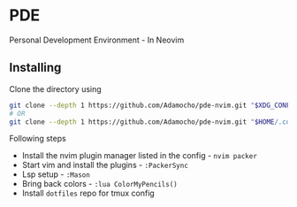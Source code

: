 # PDE
Personal Development Environment - In Neovim

## Installing
Clone the directory using
```bash
git clone --depth 1 https://github.com/Adamocho/pde-nvim.git "$XDG_CONFIG_HOME/nvim"
# OR
git clone --depth 1 https://github.com/Adamocho/pde-nvim.git "$HOME/.config/nvim"
```

Following steps
- Install the nvim plugin manager listed in the config - `nvim packer`
- Start vim and install the plugins - `:PackerSync`
- Lsp setup - `:Mason`
- Bring back colors - `:lua ColorMyPencils()`
- Install `dotfiles` repo for tmux config

